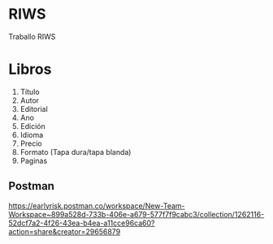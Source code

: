 # RIWS
Traballo RIWS

# Libros


1. Título
2. Autor
3. Editorial
4. Ano
5. Edición
6. Idioma
7. Precio
8. Formato (Tapa dura/tapa blanda)
9. Paginas

## Postman
https://earlyrisk.postman.co/workspace/New-Team-Workspace~899a528d-733b-406e-a679-577f7f9cabc3/collection/1262116-52dcf7a2-4f26-43ea-b4ea-a11cce96ca60?action=share&creator=29656879
